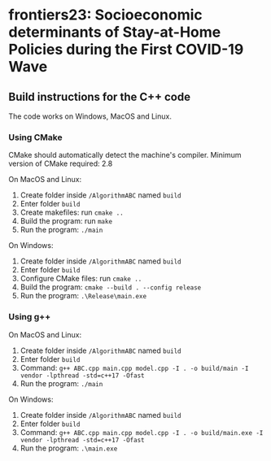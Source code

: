 # frontiers23: Socioeconomic determinants of Stay-at-Home Policies during the First COVID-19 Wave

## Build instructions for the C++ code

The code works on Windows, MacOS and Linux.

### Using CMake

CMake should automatically detect the machine's compiler. Minimum version of CMake required: 2.8

On MacOS and Linux:

1. Create folder inside `/AlgorithmABC` named `build`
2. Enter folder `build`
3. Create makefiles: run `cmake ..`
4. Build the program: run `make`
5. Run the program: `./main`

On Windows:

1. Create folder inside `/AlgorithmABC` named `build`
2. Enter folder `build`
3. Configure CMake files: run `cmake ..`
4. Build the program: `cmake --build . --config release`
5. Run the program: `.\Release\main.exe`

### Using g++

On MacOS and Linux:

1. Create folder inside `/AlgorithmABC` named `build`
2. Enter folder `build`
3. Command: `g++ ABC.cpp main.cpp model.cpp -I . -o build/main -I vendor -lpthread -std=c++17 -Ofast`
4. Run the program: `./main`

On Windows:

1. Create folder inside `/AlgorithmABC` named `build`
2. Enter folder `build`
3. Command: `g++ ABC.cpp main.cpp model.cpp -I . -o build/main.exe -I vendor -lpthread -std=c++17 -Ofast`
4. Run the program: `.\main.exe`
